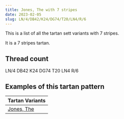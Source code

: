 ```yaml
---
title: Jones, The with 7 stripes
date: 2023-02-05
slug: LN/4/DB42/K24/DG74/T20/LN4/R/6
---
```

This is a list of all the tartan sett variants with 7 stripes.

It is a 7 stripes tartan.


## Thread count
LN/4 DB42 K24 DG74 T20 LN4 R/6

## Examples of this tartan pattern

| Tartan Variants |
|---------------|
| [Jones, The](/variants/ln/4/db42/k24/dg74/t20/ln4/r/6-db000050-dg004010-k000000-lne0e0e0-rc00000-t505020)||
